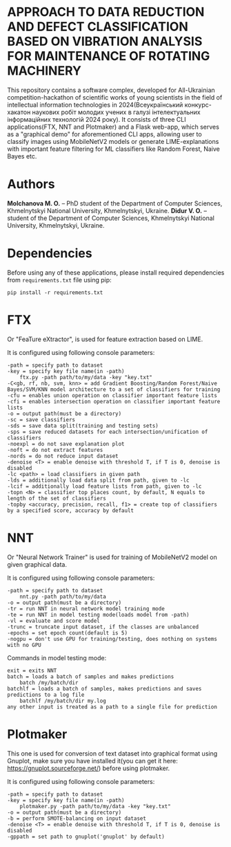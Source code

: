 # APPROACH TO DATA REDUCTION AND DEFECT CLASSIFICATION BASED ON VIBRATION ANALYSIS FOR MAINTENANCE OF ROTATING MACHINERY
This repository contains a software complex, developed for All-Ukrainian competition-hackathon of scientific works of young scientists in the field of intellectual information technologies in 2024(Всеукраїнський конкурс-хакатон наукових робіт молодих учених в галузі інтелектуальних інформаційних технологій 2024 року).
It consists of three CLI applications(FTX, NNT and Plotmaker)
and a Flask web-app, which serves as a "graphical demo" for aforementioned CLI apps, allowing user to classify images using MobileNetV2 models or generate LIME-explanations with important feature filtering for ML classifiers like Random Forest, Naive Bayes etc.

# Authors
**Molchanova M. O.** – PhD student of the Department of Computer Sciences, Khmelnytskyi National University, Khmelnytskyi, Ukraine.
**Didur V. O.** – student of the Department of Computer Sciences, Khmelnytskyi National University, Khmelnytskyi, Ukraine.

# Dependencies
Before using any of these applications, please install required dependencies from `requirements.txt` file using pip: 

`pip install -r requirements.txt`

# FTX
Or "FeaTure eXtractor", is used for feature extraction based on LIME.

It is configured using following console parameters:

```
-path = specify path to dataset
-key = specify key file name(in -path)
	ftx.py -path path/to/my/data -key "key.txt"
-C<gb, rf, nb, svm, knn> = add Gradient Boosting/Random Forest/Naive Bayes/SVM/KNN model architecture to a set of classifiers for training
-cfu = enables union operation on classifier important feature lists
-cfi = enables intersection operation on classifier important feature lists
-o = output path(must be a directory)
-sc = save classifiers
-sds = save data split(training and testing sets)
-sps = save reduced datasets for each intersection/unification of classifiers
-noexpl = do not save explanation plot
-noft = do not extract features
-nords = do not reduce input dataset
-denoise <T> = enable denoise with threshold T, if T is 0, denoise is disabled
-lc <path> = load classifiers in given path
-lds = additionally load data split from path, given to -lc
-lcif = additionally load feature lists from path, given to -lc
-topn <N> = classifier top places count, by default, N equals to length of the set of classifiers
-topby <accuracy, precision, recall, f1> = create top of classifiers by a specified score, accuracy by default
```
# NNT
Or "Neural Network Trainer" is used for training of MobileNetV2 model on given graphical data.

It is configured using following console parameters:

```
-path = specify path to dataset
	nnt.py -path path/to/my/data
-o = output path(must be a directory)
-tr = run NNT in neural network model training mode
-te = run NNT in model testing mode(loads model from -path)
-vl = evaluate and score model
-trunc = truncate input dataset, if the classes are unbalanced
-epochs = set epoch count(default is 5)
-nogpu = don't use GPU for training/testing, does nothing on systems with no GPU
```
Commands in model testing mode:
```
exit = exits NNT
batch = loads a batch of samples and makes predictions
	batch /my/batch/dir
batchlf = loads a batch of samples, makes predictions and saves predictions to a log file
	batchlf /my/batch/dir my.log
any other input is treated as a path to a single file for prediction
```

# Plotmaker
This one is used for conversion of text dataset into graphical format using Gnuplot, make sure you have installed it(you can get it here: https://gnuplot.sourceforge.net/) before using plotmaker.

It is configured using following console parameters:

```
-path = specify path to dataset
-key = specify key file name(in -path)
	plotmaker.py -path path/to/my/data -key "key.txt"
-o = output path(must be a directory)
-b = perform SMOTE-balancing on input dataset
-denoise <T> = enable denoise with threshold T, if T is 0, denoise is disabled
-gppath = set path to gnuplot('gnuplot' by default)
```
